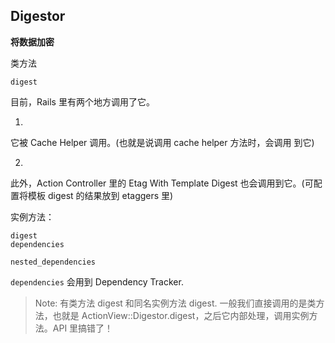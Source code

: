 ## Digestor

**将数据加密**

类方法

```
digest
```

目前，Rails 里有两个地方调用了它。

1)
它被 Cache Helper 调用。(也就是说调用 cache helper 方法时，会调用 到它)

2)
此外，Action Controller 里的 Etag With Template Digest 也会调用到它。(可配置将模板 digest 的结果放到 etaggers 里)

实例方法：

```
digest
dependencies

nested_dependencies
```

`dependencies` 会用到 Dependency Tracker.

> Note: 有类方法 digest 和同名实例方法 digest. 一般我们直接调用的是类方法，也就是 ActionView::Digestor.digest，之后它内部处理，调用实例方法。API 里搞错了！